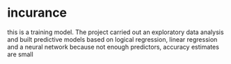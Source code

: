 # incurance
this is a training model. The project carried out an exploratory data analysis and built predictive models based on logical regression, linear regression and a neural network
because not enough predictors, accuracy estimates are small
